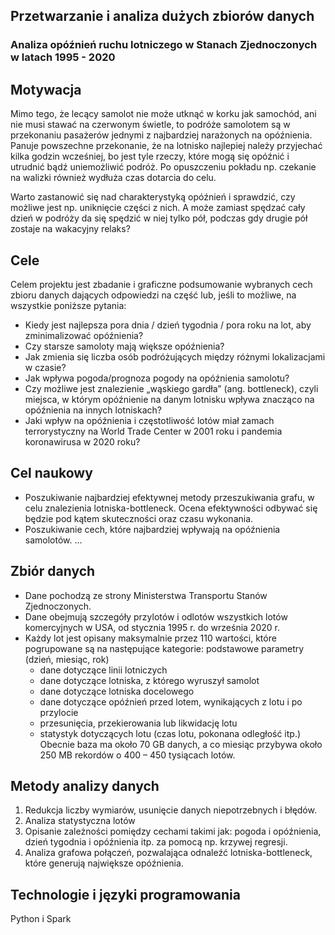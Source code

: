 ## Przetwarzanie i analiza dużych zbiorów danych

### Analiza opóźnień ruchu lotniczego w Stanach Zjednoczonych w latach 1995 - 2020

## Motywacja
Mimo tego, że lecący samolot nie może utknąć w korku jak samochód, ani nie musi stawać na czerwonym świetle, to podróże samolotem są w przekonaniu pasażerów jednymi z najbardziej narażonych na opóźnienia. Panuje powszechne przekonanie, że na lotnisko najlepiej należy przyjechać kilka godzin wcześniej, bo jest tyle rzeczy, które mogą się opóźnić i utrudnić bądź uniemożliwić podróż. Po opuszczeniu pokładu np. czekanie na walizki również wydłuża czas dotarcia do celu.

Warto zastanowić się nad charakterystyką opóźnień i sprawdzić, czy możliwe jest np. uniknięcie części z nich. A może zamiast spędzać cały dzień w podróży da się spędzić w niej tylko pół, podczas gdy drugie pół zostaje na wakacyjny relaks?

## Cele
Celem projektu jest zbadanie i graficzne podsumowanie wybranych cech zbioru danych dających odpowiedzi na część lub, jeśli to możliwe, na wszystkie poniższe pytania:
- Kiedy jest najlepsza pora dnia / dzień tygodnia / pora roku na lot, aby zminimalizować opóźnienia?
- Czy starsze samoloty mają większe opóźnienia?
- Jak zmienia się liczba osób podróżujących między różnymi lokalizacjami w czasie?
- Jak wpływa pogoda/prognoza pogody na opóźnienia samolotu?
- Czy możliwe jest znalezienie „wąskiego gardła” (ang. bottleneck), czyli miejsca, w którym opóźnienie na danym lotnisku wpływa znacząco na opóźnienia na innych lotniskach?
- Jaki wpływ na opóźnienia i częstotliwość lotów miał zamach terrorystyczny na World Trade Center w 2001 roku i pandemia koronawirusa w 2020 roku?

## Cel naukowy
- Poszukiwanie najbardziej efektywnej metody przeszukiwania grafu, w celu znalezienia lotniska-bottleneck. Ocena efektywności odbywać się będzie pod kątem skuteczności oraz czasu wykonania.
- Poszukiwanie cech, które najbardziej wpływają na opóźnienia samolotów.
…

## Zbiór danych
- Dane pochodzą ze strony Ministerstwa Transportu Stanów Zjednoczonych.
- Dane obejmują szczegóły przylotów i odlotów wszystkich lotów komercyjnych w USA, od stycznia 1995 r. do września 2020 r.
- Każdy lot jest opisany maksymalnie przez 110 wartości, które pogrupowane są na następujące kategorie:
podstawowe parametry (dzień, miesiąc, rok)
    - dane dotyczące linii lotniczych
    - dane dotyczące lotniska, z którego wyruszył samolot
    - dane dotyczące lotniska docelowego
    - dane dotyczące opóźnień przed lotem, wynikających z lotu i po przylocie
    - przesunięcia, przekierowania lub likwidację lotu
    - statystyk dotyczących lotu (czas lotu, pokonana odległość itp.)
Obecnie baza ma około 70 GB danych, a co miesiąc przybywa około 250 MB rekordów o 400 – 450 tysiącach lotów.

## Metody analizy danych
1. Redukcja liczby wymiarów, usunięcie danych niepotrzebnych i błędów.
2. Analiza statystyczna lotów 
3. Opisanie zależności pomiędzy cechami takimi jak: pogoda i opóźnienia, dzień tygodnia i opóźnienia itp. za pomocą np. krzywej regresji.  
4. Analiza grafowa połączeń, pozwalająca odnaleźć lotniska-bottleneck, które generują największe opóźnienia.

## Technologie i języki programowania
Python i Spark

